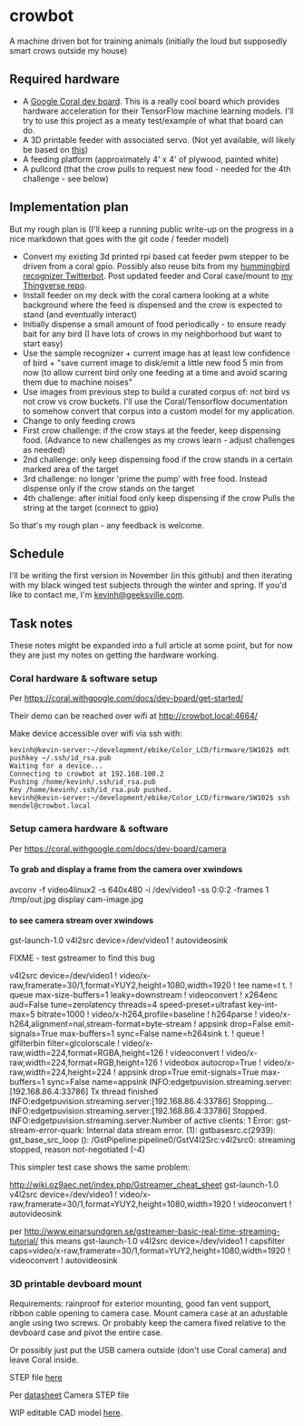 # crowbot

A machine driven bot for training animals (initially the loud but supposedly smart crows outside my house)

## Required hardware

* A [Google Coral dev board](https://coral.withgoogle.com/docs/dev-board/get-started/).  This is a really cool board which provides hardware acceleration for their TensorFlow machine learning models.  I'll try to use this project as a meaty test/example of what that board can do.
* A 3D printable feeder with associated servo. (Not yet available, will likely be based on [this](https://www.thingiverse.com/thing:3269637))
* A feeding platform (approximately 4' x 4' of plywood, painted white)
* A pullcord (that the crow pulls to request new food - needed for the 4th challenge - see below)

## Implementation plan

But my rough plan is (I'll keep a running public write-up on the progress in a nice markdown that goes with the git code / feeder model)

* Convert my existing 3d printed rpi based cat feeder pwm stepper to be driven from a coral gpio.  Possibly also reuse bits from my [hummingbird recognizer Twitterbot](https://github.com/geeksville/hummingbot). Post updated feeder and Coral case/mount to [my Thingverse repo](https://www.thingiverse.com/punkgeek/about).
* Install feeder on my deck with the coral camera looking at a white background where the feed is dispensed and the crow is expected to stand (and eventually interact)
* Initially dispense a small amount of food periodically - to ensure ready bait for any bird (I have lots of crows in my neighborhood but want to start easy)
* Use the sample recognizer + current image has at least low confidence of bird + "save current image to disk/emit a little new food 5 min from now (to allow current bird only one feeding at a time and avoid scaring them due to machine noises"
* Use images from previous step to build a curated corpus of: not bird vs not crow vs crow buckets.  I'll use the Coral/Tensorflow documentation to somehow convert that corpus into a custom model for my application.
* Change to only feeding crows
* First crow challenge: if the crow stays at the feeder, keep dispensing food. (Advance to new challenges as my crows learn - adjust challenges as needed)
* 2nd challenge: only keep dispensing food if the crow stands in a certain marked area of the target
* 3rd challenge: no longer 'prime the pump' with free food.  Instead dispense only if the crow stands on the target
* 4th challenge: after initial food only keep dispensing if the crow Pulls the string at the target (connect to gpio)

So that's my rough plan - any feedback is welcome.

## Schedule

I'll be writing the first version in November (in this github) and then iterating with my black winged test subjects through the winter and spring.
If you'd like to contact me, I'm kevinh@geeksville.com.

## Task notes

These notes might be expanded into a full article at some point, but for now they are just my notes on getting the hardware working.

### Coral hardware & software setup

Per https://coral.withgoogle.com/docs/dev-board/get-started/

Their demo can be reached over wifi at http://crowbot.local:4664/

Make device accessible over wifi via ssh with:
```
kevinh@kevin-server:~/development/ebike/Color_LCD/firmware/SW102$ mdt pushkey ~/.ssh/id_rsa.pub
Waiting for a device...
Connecting to crowbot at 192.168.100.2
Pushing /home/kevinh/.ssh/id_rsa.pub
Key /home/kevinh/.ssh/id_rsa.pub pushed.
kevinh@kevin-server:~/development/ebike/Color_LCD/firmware/SW102$ ssh mendel@crowbot.local
```

### Setup camera hardware & software

Per https://coral.withgoogle.com/docs/dev-board/camera

#### To grab and display a frame from the camera over xwindows

avconv -f video4linux2 -s 640x480 -i /dev/video1 -ss 0:0:2 -frames 1 /tmp/out.jpg
display cam-image.jpg

#### to see camera stream over xwindows

gst-launch-1.0 v4l2src device=/dev/video1 ! autovideosink

FIXME - test gstreamer to find this bug

v4l2src device=/dev/video1 ! video/x-raw,framerate=30/1,format=YUY2,height=1080,width=1920 ! tee name=t
t. ! queue max-size-buffers=1 leaky=downstream ! videoconvert ! x264enc aud=False tune=zerolatency threads=4 speed-preset=ultrafast key-int-max=5 bitrate=1000 ! video/x-h264,profile=baseline ! h264parse ! video/x-h264,alignment=nal,stream-format=byte-stream ! appsink drop=False emit-signals=True max-buffers=1 sync=False name=h264sink
t. ! queue ! glfilterbin filter=glcolorscale ! video/x-raw,width=224,format=RGBA,height=126 ! videoconvert ! video/x-raw,width=224,format=RGB,height=126 ! videobox autocrop=True ! video/x-raw,width=224,height=224 ! appsink drop=True emit-signals=True max-buffers=1 sync=False name=appsink
INFO:edgetpuvision.streaming.server:[192.168.86.4:33786] Tx thread finished
INFO:edgetpuvision.streaming.server:[192.168.86.4:33786] Stopping...
INFO:edgetpuvision.streaming.server:[192.168.86.4:33786] Stopped.
INFO:edgetpuvision.streaming.server:Number of active clients: 1
Error: gst-stream-error-quark: Internal data stream error. (1): gstbasesrc.c(2939): gst_base_src_loop (): /GstPipeline:pipeline0/GstV4l2Src:v4l2src0:
streaming stopped, reason not-negotiated (-4)

This simpler test case shows the same problem:

http://wiki.oz9aec.net/index.php/Gstreamer_cheat_sheet
gst-launch-1.0 v4l2src device=/dev/video1 ! video/x-raw,framerate=30/1,format=YUY2,height=1080,width=1920 ! videoconvert ! autovideosink

per http://www.einarsundgren.se/gstreamer-basic-real-time-streaming-tutorial/ this means
gst-launch-1.0 v4l2src device=/dev/video1 ! capsfilter caps=video/x-raw,framerate=30/1,format=YUY2,height=1080,width=1920 ! videoconvert ! autovideosink


### 3D printable devboard mount

Requirements: rainproof for exterior mounting, good fan vent support, ribbon cable opening to camera case.  Mount camera case at an adustable angle using two screws.  Or probably keep the camera fixed relative to the devboard case and pivot the entire case.

Or possibly just put the USB camera outside (don't use Coral camera) and leave Coral inside.

STEP file [here](https://coral.withgoogle.com/docs/dev-board/datasheet/)

Per [datasheet](https://coral.withgoogle.com/docs/camera/datasheet/) Camera STEP file

WIP editable CAD model [here](https://cad.onshape.com/documents/f2a0b54590053dee5f07391b/w/a71138c8f6a13ec4c8450d21/e/8161a625f06e7b739b82fb44).
